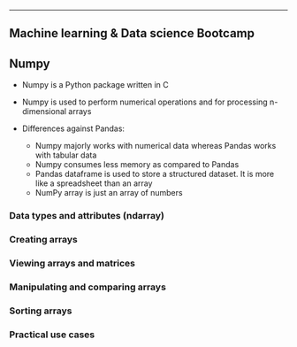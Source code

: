 ----------------------------------------
Machine learning & Data science Bootcamp
----------------------------------------

## Numpy

   * Numpy is a Python package written in C
   * Numpy is used to perform numerical operations and for processing n-dimensional arrays


   * Differences against Pandas:
      * Numpy majorly works with numerical data whereas Pandas works with tabular data
      * Numpy consumes less memory as compared to Pandas
      * Pandas dataframe is used to store a structured dataset. It is more like a spreadsheet than an array
      * NumPy array is just an array of numbers
    
### Data types and attributes (ndarray)


### Creating arrays


### Viewing arrays and matrices


### Manipulating and comparing arrays


### Sorting arrays


### Practical use cases

